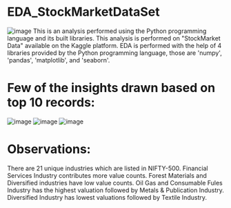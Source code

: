 # EDA_StockMarketDataSet
![image](https://github.com/DhruvChandel7921/EDA_StockMarketDataSet/assets/105191579/5210bb7a-084b-49cd-9550-efa53d01f596)
This is an analysis performed using the Python programming language and its built libraries. This analysis is performed on "StockMarket Data" available on the Kaggle platform. EDA is performed with the help of 4 libraries provided by the Python programming language, those are 'numpy', 'pandas', 'matplotlib', and 'seaborn'.
# Few of the insights drawn based on top 10 records:
![image](https://github.com/DhruvChandel7921/EDA_StockMarketDataSet/assets/105191579/94a838e4-22a7-4d08-8ec7-4799008b2603)
![image](https://github.com/DhruvChandel7921/EDA_StockMarketDataSet/assets/105191579/0ba85767-60d9-445d-9fbd-ab516035cd64)
![image](https://github.com/DhruvChandel7921/EDA_StockMarketDataSet/assets/105191579/e0617892-43c6-4761-a79f-f66fea40fb96)
# Observations:
There are 21 unique industries which are listed in NIFTY-500.
Financial Services Industry contributes more value counts.
Forest Materials and Diversified industries have low value counts.
Oil Gas and Consumable Fules Industry has the highest valuation followed by Metals & Publication Industry.
Diversified Industry has lowest valuations followed by Textile Industry.
